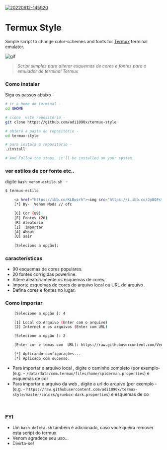 <a href="https://ibb.co/F4XZCr1"><img src="https://i.ibb.co/v4hyRFW/20220612-145920.jpg" alt="20220612-145920" border="0"></a>

# Termux Style

Simple script to change color-schemes and fonts for [Termux](https://termux.com) terminal emulator.

![gif](images/main.gif) <br />

> *Script simples para alterar esquemas de cores e fontes para o emulador de terminal Termux*


### Como instalar

Siga os passos abaixo -

```bash
# ir a home do terminal - 
cd $HOME

# clone  este repositório - 
git clone https://github.com/adi1090x/termux-style

# obterá a pasta do repositório -
cd termux-style

# para instala o repositório -
./install

# And Follow the steps, it'll be installed on your system.
```

### ver estilos de cor fonte etc..

digite `bash venom-estilo.sh ` -

```bash
$ termux-estilo

    <a href="https://ibb.co/KLBwzrh"><img src="https://i.ibb.co/Jy8QFst/20220612-145852.jpg" alt="20220612-145852" border="0"></a>
    [*] By-  Venom Mods // ofc

    [C] Cor (89)
    [F] Fontes (20)
    [R] Aleatório
    [I]  importar
    [A] About
    [Q] sair
    
    [Selecions a opção]: 
```

### características

+ 90 esquemas de cores populares.
+ 20 fontes corrigidas powerline.
+ Altere aleatoriamente os esquemas de cores.
+ Importe esquemas de cores do arquivo local ou URL do arquivo .
+ Defina cores e fontes no lugar.

### Como importar
```bash
    [Selecione a opção ]: 4

    [1] Local do Arquivo (Enter com o arquivo)
    [2] Internet e os arquivos (Enter com URL)

    [Selecione a opção ]: 2

    [Enter cor e temas com  URL]: https://raw.githubusercontent.com/Venom-1k/termux-estilo/master/colors/gruvbox-dark.properties

    [*] Aplicando configurações...
    [*] Aplicado com sucesso. 
```

+ Para importar o arquivo local , digite o caminho completo (por exemplo-  (e.g. - `/data/data/com.termux/files/home/spiderman.properties`) e esquemas de cor
+ Para importar o arquivo da web , digite a url do arquivo (por exemplo -(e.g. - `https://raw.githubusercontent.com/adi1090x/termux-style/master/colors/gruvbox-dark.properties`) e esquemas de co
<br />

### FYI
- Um `bash deleta.sh` também é adicionado, caso você queira remover esta script do termux.
- Venom agradeçe seu uso...
- Divirta-se!
